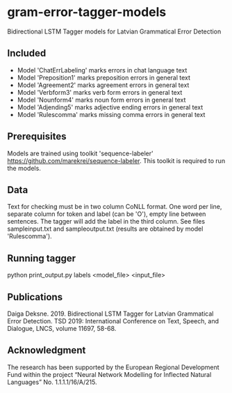 # gram-error-tagger-models
Bidirectional LSTM Tagger models for Latvian Grammatical Error Detection

## Included
- Model 'ChatErrLabeling' marks errors in chat language text
- Model 'Preposition1' marks preposition errors in general text
- Model 'Agreement2' marks agreement errors in general text
- Model 'Verbform3' marks verb form errors in general text
- Model 'Nounform4' marks noun form errors in general text
- Model 'Adjending5' marks adjective ending errors in general text
- Model 'Rulescomma' marks missing comma errors in general text

## Prerequisites
Models are trained using toolkit 'sequence-labeler' https://github.com/marekrei/sequence-labeler. This toolkit is required to run the models.

## Data
Text for checking must be in two column CoNLL format. One word per line, separate column for token and label (can be 'O'), empty line between sentences. The tagger will add the label in the third column.
See files sampleinput.txt and sampleoutput.txt (results are obtained by model 'Rulescomma').

## Running tagger
python print_output.py labels <model_file> <input_file>

## Publications
Daiga Deksne. 2019. Bidirectional LSTM Tagger for Latvian Grammatical Error Detection. TSD 2019: International Conference on Text, Speech, and Dialogue, LNCS, volume 11697, 58-68.

## Acknowledgment
The research has been supported by the European Regional Development Fund within the project “Neural Network Modelling for Inflected Natural Languages” No. 1.1.1.1/16/A/215.
